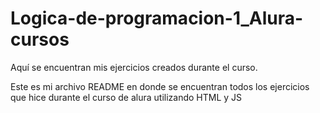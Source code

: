# Logica-de-programacion-1_Alura-cursos
Aquí se encuentran mis ejercicios creados durante el curso.

Este es mi archivo README en donde se encuentran todos los ejercicios que hice durante el curso de alura utilizando HTML y JS
